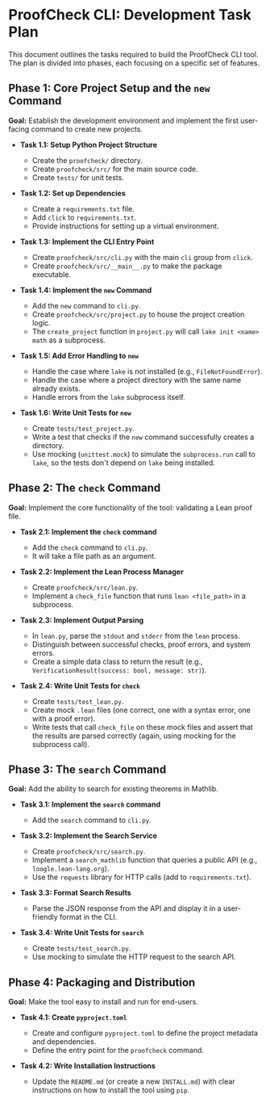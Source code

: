 # ProofCheck CLI: Development Task Plan

This document outlines the tasks required to build the ProofCheck CLI tool. The plan is divided into phases, each focusing on a specific set of features.

## Phase 1: Core Project Setup and the `new` Command

**Goal:** Establish the development environment and implement the first user-facing command to create new projects.

*   **Task 1.1: Setup Python Project Structure**
    *   Create the `proofcheck/` directory.
    *   Create `proofcheck/src/` for the main source code.
    *   Create `tests/` for unit tests.

*   **Task 1.2: Set up Dependencies**
    *   Create a `requirements.txt` file.
    *   Add `click` to `requirements.txt`.
    *   Provide instructions for setting up a virtual environment.

*   **Task 1.3: Implement the CLI Entry Point**
    *   Create `proofcheck/src/cli.py` with the main `cli` group from `click`.
    *   Create `proofcheck/src/__main__.py` to make the package executable.

*   **Task 1.4: Implement the `new` Command**
    *   Add the `new` command to `cli.py`.
    *   Create `proofcheck/src/project.py` to house the project creation logic.
    *   The `create_project` function in `project.py` will call `lake init <name> math` as a subprocess.

*   **Task 1.5: Add Error Handling to `new`**
    *   Handle the case where `lake` is not installed (e.g., `FileNotFoundError`).
    *   Handle the case where a project directory with the same name already exists.
    *   Handle errors from the `lake` subprocess itself.

*   **Task 1.6: Write Unit Tests for `new`**
    *   Create `tests/test_project.py`.
    *   Write a test that checks if the `new` command successfully creates a directory.
    *   Use mocking (`unittest.mock`) to simulate the `subprocess.run` call to `lake`, so the tests don't depend on `lake` being installed.

## Phase 2: The `check` Command

**Goal:** Implement the core functionality of the tool: validating a Lean proof file.

*   **Task 2.1: Implement the `check` command**
    *   Add the `check` command to `cli.py`.
    *   It will take a file path as an argument.

*   **Task 2.2: Implement the Lean Process Manager**
    *   Create `proofcheck/src/lean.py`.
    *   Implement a `check_file` function that runs `lean <file_path>` in a subprocess.

*   **Task 2.3: Implement Output Parsing**
    *   In `lean.py`, parse the `stdout` and `stderr` from the `lean` process.
    *   Distinguish between successful checks, proof errors, and system errors.
    *   Create a simple data class to return the result (e.g., `VerificationResult(success: bool, message: str)`).

*   **Task 2.4: Write Unit Tests for `check`**
    *   Create `tests/test_lean.py`.
    *   Create mock `.lean` files (one correct, one with a syntax error, one with a proof error).
    *   Write tests that call `check_file` on these mock files and assert that the results are parsed correctly (again, using mocking for the subprocess call).

## Phase 3: The `search` Command

**Goal:** Add the ability to search for existing theorems in Mathlib.

*   **Task 3.1: Implement the `search` command**
    *   Add the `search` command to `cli.py`.

*   **Task 3.2: Implement the Search Service**
    *   Create `proofcheck/src/search.py`.
    *   Implement a `search_mathlib` function that queries a public API (e.g., `loogle.lean-lang.org`).
    *   Use the `requests` library for HTTP calls (add to `requirements.txt`).

*   **Task 3.3: Format Search Results**
    *   Parse the JSON response from the API and display it in a user-friendly format in the CLI.

*   **Task 3.4: Write Unit Tests for `search`**
    *   Create `tests/test_search.py`.
    *   Use mocking to simulate the HTTP request to the search API.

## Phase 4: Packaging and Distribution

**Goal:** Make the tool easy to install and run for end-users.

*   **Task 4.1: Create `pyproject.toml`**
    *   Create and configure `pyproject.toml` to define the project metadata and dependencies.
    *   Define the entry point for the `proofcheck` command.

*   **Task 4.2: Write Installation Instructions**
    *   Update the `README.md` (or create a new `INSTALL.md`) with clear instructions on how to install the tool using `pip`.
